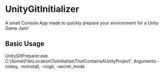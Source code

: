 # UnityGitInitializer
A small Console App made to quickly prepare your environment for a Unity Game Jam!

## Basic Usage
UnityGitPreparer.exe C:\Some\File\Location\ToInitialize\ThatContainsAUnityProject'.
Arguments -nokey, -noinstall, -nogit, -secret_mode
